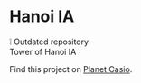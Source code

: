 # Hanoi IA
:grey_exclamation: Outdated repository  
Tower of Hanoi IA

Find this project on [Planet Casio](http://www.planet-casio.com/Fr/programmes/voir_un_programme_casio.php?showid=1095).
